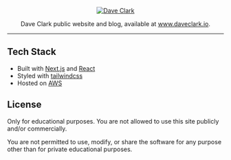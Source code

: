 <p align="center">
    <a href="https://daveclark.io">
        <img
            src="https://i.imgur.com/rHxuugG.png"
        alt="Dave Clark"
        title="Dave Clark"
        />
    </a>
</p>


  <p align="center">
    Dave Clark public website and blog, available at <a href="https://daveclark.io">www.daveclark.io</a>.
  </p>

---

## Tech Stack

- Built with [Next.js](https://nextjs.org) and [React](https://reactjs.org)
- Styled with [tailwindcss](https://tailwindcss.com)
- Hosted on [AWS](https://aws.amazon.com)

## License

Only for educational purposes. You are not allowed to use this site publicly and/or commercially.

You are not permitted to use, modify, or share the software for any purpose other than for private educational purposes.